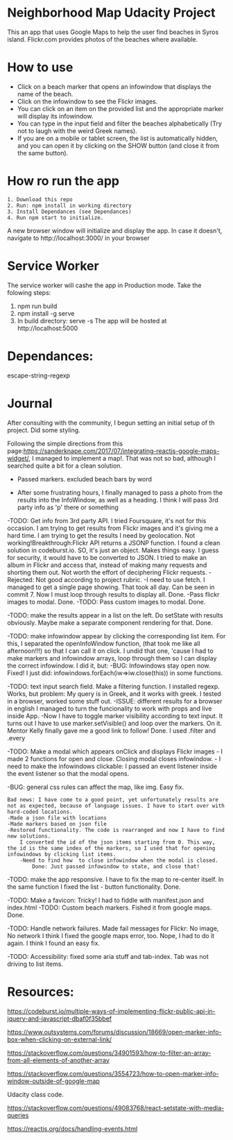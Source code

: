 # Neighborhood Map Udacity Project

This an app that uses Google Maps to help the user find beaches in Syros island. Flickr.com provides photos of the beaches where available.

# How to use

- Click on a beach marker that opens an infowindow that displays the name of the beach.
- Click on the infowindow to see the Flickr images.
- You can click on an item on the provided list and the appropriate marker will display its infowindow.
- You can type in the input field and filter the beaches alphabetically (Try not to laugh with the weird Greek names).
- If you are on a mobile or tablet screen, the list is automatically hidden, and you can open it by clicking on the SHOW button (and close it from the same button).

# How ro run the app

    1. Download this repo
    2. Run: npm install in working directory
    3. Install Dependances (see Dependances)
    4. Run npm start to initialize.

A new browser window will initialize and display the app. In case it doesn't, navigate to http://localhost:3000/ in your browser

# Service Worker
The service worker will cashe the app in Production mode. Take the folowing steps:
1. npm run build
2. npm install -g serve
3. In build directory: serve -s 
The app will be hosted at http://localhost:5000

# Dependances:

escape-string-regexp

# Journal

After consulting with the community, I begun setting an initial setup of th project. Did some styling.

Following the simple directions from this page:https://sanderknape.com/2017/07/integrating-reactjs-google-maps-widget/, I managed to implement a map!. That was not so bad, although I searched quite a bit for a clean solution.

- Passed markers. excluded beach bars by word

- After some frustrating hours, I finally managed to pass a photo from the results into the InfoWindow, as well as a heading. I think I will pass 3rd party info as 'p' there or something

-TODO: Get info from 3rd party API. 
I tried Foursquare, it's not for this occasion. 
I am trying to get results from Flickr images and it's giving me a hard time. I am trying to get the results I need by geolocation. Not working!Breakthrough:Flickr API returns a JSONP function. I found a clean solution in codeburst.io. SO, it's just an object. Makes things easy. I guess for security, it would have to be converted to JSON. I tried to make an album in Flickr and access that, instead of making many requests and shorting them out. Not worth the effort of deciphering Flickr requests. - Rejected: Not good according to project rubric. 
        -I need to use fetch. I managed to get a single page showing. That took all day. Can be seen in commit 7. Now I must loop through results to display all. Done.
        -Pass flickr images to modal.
            Done.
        -TODO: Pass custom images to modal.
            Done.

-TODO: make the results appear in a list on the left. Do setState with results obviously. Maybe make a separate component rendering for that.
    Done.

-TODO: make infowindow appear by clicking the corresponding list item.
    For this, I separated the openInfoWindow function, (that took me like all afternoon!!!) so that I can call it on click. I undid that one, 'cause I had to make markers and infowindow arrays, loop through them so I can display the correct infowindow. I did it, but:
-BUG: Infowindows stay open now. Fixed! I just did: infowindows.forEach(iw=>iw.close(this)) in some functions.

-TODO: text input search field. Make a filtering function. I installed regexp. Works, but problem: My query is in Greek, and it works with greek. Ι tested in a browser, worked some stuff out. 
    -ISSUE: different results for a browser in english
    I managed to turn the funcionality to work with props and live inside App.
        -Now I have to toggle marker visibility according to text input. It turns out I have to use marker.setVisible() and loop over the markers. On it. Mentor Kelly finally gave me a good link to follow! Done. I used .filter and .every

-TODO: Make a modal which appears onClick and displays Flickr images
        - I made 2 functions for open and close. Closing modal closes infowindow.
        - I need to make the infowindows clickable: I passed an event listener inside the event listener so that the modal opens. 

-BUG: general css rules can affect the map, like img. Easy fix.

    Bad news: I have come to a good point, yet unfortunately results are not as expected, because of language issues. I have to start over with hard-coded locations.
    -Made a json file with locations
    -Made markers based on json file
    -Restored functionality. The code is rearranged and now I have to find new solutions.
        I converted the id of the json items starting from 0. This way, the id is the same index of the markers, so I used that for opening infowindows by clicking list items.
        -Need to find how  to close infowindow when the modal is closed. 
            Done: Just passed infowindow to state, and close that!

-TODO: make the app responsive. I have to fix the map to re-center itself. In the same function I fixed the list - button functionality.
    Done.

-TODO: Make a favicon: Tricky! I had to fiddle with manifest.json and index.html
-TODO: Custom beach markers. Fished it from google maps.
    Done.

-TODO: Handle network failures.
    Made fail messages for Flickr: No image, No network
    I think I fixed the google maps error, too. Nope, I had to do it again. I think I found an easy fix.

-TODO: Accessibility: fixed some aria stuff and tab-index. Tab was not driving to list items.

# Resources:

https://codeburst.io/multiple-ways-of-implementing-flickr-public-api-in-jquery-and-javascript-dbaf0f35bbef

https://www.outsystems.com/forums/discussion/18669/open-marker-info-box-when-clicking-on-external-link/

https://stackoverflow.com/questions/34901593/how-to-filter-an-array-from-all-elements-of-another-array

https://stackoverflow.com/questions/3554723/how-to-open-marker-info-window-outside-of-google-map

Udacity class code.

https://stackoverflow.com/questions/49083768/react-setstate-with-media-queries

https://reactjs.org/docs/handling-events.html

